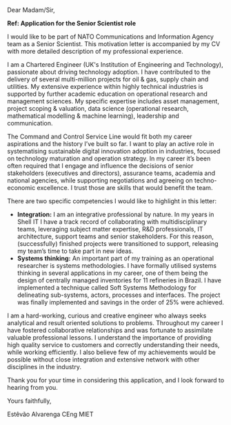 Dear Madam/Sir,

**Ref: Application for the Senior Scientist role**

I would like to be part of NATO Communications and Information Agency team as a Senior Scientist.
This motivation letter is accompanied by my CV with more detailed description of my professional experience.

I am a Chartered Engineer (UK's Institution of Engineering and Technology), passionate about driving technology adoption.
I have contributed to the delivery of several multi-million projects for oil & gas, supply chain and utilities.
My extensive experience within highly technical industries is supported by further academic education on operational research and management sciences.
My specific expertise includes asset management, project scoping & valuation, data science (operational research, mathematical modelling & machine learning), leadership and communication.

The Command and Control Service Line would fit both my career aspirations and the history I’ve built so far.
I want to play an active role in systematising sustainable digital innovation adoption in industries, focused on technology maturation and operation strategy.
In my career it’s been often required that I engage and influence the decisions of senior stakeholders (executives and directors), assurance teams, academia and national agencies, while supporting negotiations and agreeing on techno-economic excellence.
I trust those are skills that would benefit the team.

There are two specific competencies I would like to highlight in this letter:
- **Integration:**
I am an integrative professional by nature.
In my years in Shell IT I have a track record of collaborating with multidisciplinary teams, leveraging subject matter expertise, R&D professionals, IT architecture, support teams and senior stakeholders.
For this reason, (successfully) finished projects were transitioned to support, releasing my team’s time to take part in new ideas.
- **Systems thinking:**
An important part of my training as an operational researcher is systems methodologies. I have formally utilised systems thinking in several applications in my career, one of them being the design of centrally managed inventories for 11 refineries in Brazil. I have implemented a technique called Soft Systems Methodology for delineating sub-systems, actors, processes and interfaces. The project was finally implemented and savings in the order of 25% were achieved.


I am a hard-working, curious and creative engineer who always seeks analytical and result oriented solutions to problems.
Throughout my career I have fostered collaborative relationships and was fortunate to assimilate valuable professional lessons.
I understand the importance of providing high quality service to customers and correctly understanding their needs, while working efficiently.
I also believe few of my achievements would be possible without close integration and extensive network with other disciplines in the industry.

Thank you for your time in considering this application, and I look forward to hearing from you.

Yours faithfully,

Estêvão Alvarenga CEng MIET
